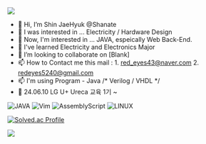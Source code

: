<img src="https://capsule-render.vercel.app/api?type=waving&color=FA5858&height=150&section=header" />

- 👋 Hi, I’m Shin JaeHyuk @Shanate
- 👀 I was interested in ... Electricity / Hardware Design
- 👀 Now, I'm interested in ... JAVA, espeically Web Back-End.
- 🌱 I've learned Electricity and Electronics Major
- 💞️ I’m looking to collaborate on [Blank]
- 📫 How to Contact me this mail : 1. red_eyes43@naver.com     2. redeyes5240@gmail.com
- 📫 I'm using Program - Java /* Verilog / VHDL */
- 👋 24.06.10 LG U+ Ureca 교육 1기 ~
<!---
Shanate/Shanate is a ✨ special ✨ repository because its `README.md` (this file) appears on your GitHub profile.
You can click the Preview link to take a look at your changes.
--->
![JAVA](	https://img.shields.io/badge/Java-ED8B00?style=for-the-badge&logo=openjdk&logoColor=white)
![Vim](https://img.shields.io/badge/VIM-%2311AB00.svg?style=for-the-badge&logo=vim&logoColor=white)
![AssemblyScript](https://img.shields.io/badge/assembly%20script-%23000000.svg?style=for-the-badge&logo=assemblyscript&logoColor=white)
![LINUX](https://img.shields.io/badge/Linux-FCC624?style=for-the-badge&logo=linux&logoColor=black)


[![Solved.ac Profile](http://mazassumnida.wtf/api/v2/generate_badge?boj=shanate)](https://solved.ac/shanate/)

<img src="https://capsule-render.vercel.app/api?type=waving&color=FA5858&height=150&section=footer" />
